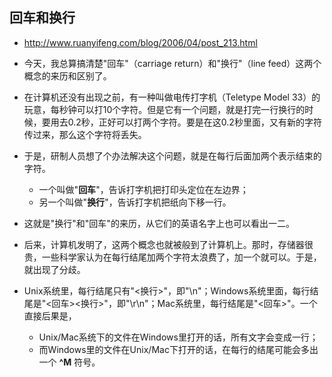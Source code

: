 ## 回车和换行
* http://www.ruanyifeng.com/blog/2006/04/post_213.html

* 今天，我总算搞清楚"回车"（carriage return）和"换行"（line feed）这两个概念的来历和区别了。

* 在计算机还没有出现之前，有一种叫做电传打字机（Teletype Model 33）的玩意，每秒钟可以打10个字符。但是它有一个问题，就是打完一行换行的时候，要用去0.2秒，正好可以打两个字符。要是在这0.2秒里面，又有新的字符传过来，那么这个字符将丢失。

* 于是，研制人员想了个办法解决这个问题，就是在每行后面加两个表示结束的字符。
    * 一个叫做"__回车__"，告诉打字机把打印头定位在左边界；
    * 另一个叫做"__换行__"，告诉打字机把纸向下移一行。

* 这就是"换行"和"回车"的来历，从它们的英语名字上也可以看出一二。

* 后来，计算机发明了，这两个概念也就被般到了计算机上。那时，存储器很贵，一些科学家认为在每行结尾加两个字符太浪费了，加一个就可以。于是，就出现了分歧。

* Unix系统里，每行结尾只有"<换行>"，即"\n"；Windows系统里面，每行结尾是"<回车><换行>"，即"\r\n"；Mac系统里，每行结尾是"<回车>"。一个直接后果是，
    * Unix/Mac系统下的文件在Windows里打开的话，所有文字会变成一行；
    * 而Windows里的文件在Unix/Mac下打开的话，在每行的结尾可能会多出一个 __^M__ 符号。